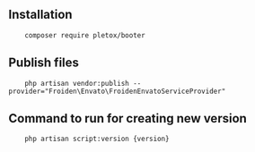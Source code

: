 ## Installation

        composer require pletox/booter

## Publish files

        php artisan vendor:publish --provider="Froiden\Envato\FroidenEnvatoServiceProvider"

## Command to run for creating new version

        php artisan script:version {version}
